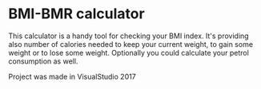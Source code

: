 # BMI-BMR calculator
This calculator is a handy tool for checking your BMI index.  It's providing also number of calories needed to keep your current weight, to gain some weight or to lose some weight.  Optionally you could calculate your petrol consumption as well.

Project was made in VisualStudio 2017
